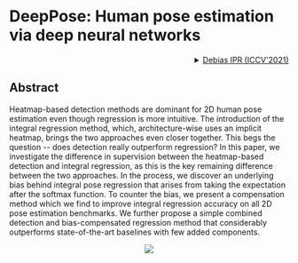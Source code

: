 # DeepPose: Human pose estimation via deep neural networks

<!-- [ALGORITHM] -->

<details>
<summary align="right"><a href="https://openaccess.thecvf.com/content/ICCV2021/papers/Gu_Removing_the_Bias_of_Integral_Pose_Regression_ICCV_2021_paper.pdf">Debias IPR (ICCV'2021)</a></summary>

```bibtex
@inproceedings{gu2021removing,
    title={Removing the Bias of Integral Pose Regression},
    author={Gu, Kerui and Yang, Linlin and Yao, Angela},
    booktitle={Proceedings of the IEEE/CVF International Conference on Computer Vision},
    pages={11067--11076},
    year={2021}
  }
```

</details>

## Abstract

<!-- [ABSTRACT] -->

Heatmap-based detection methods are dominant for 2D human pose estimation even though regression is more intuitive. The introduction of the integral regression method, which, architecture-wise uses an implicit heatmap, brings the two approaches even closer together. This begs the question -- does detection really outperform regression? In this paper, we investigate the difference in supervision between the heatmap-based detection and integral regression, as this is the key remaining difference between the two approaches. In the process, we discover an underlying bias behind integral pose regression that arises from taking the expectation after the softmax function. To counter the bias, we present a compensation method which we find to improve integral regression accuracy on all 2D pose estimation benchmarks. We further propose a simple combined detection and bias-compensated regression method that considerably outperforms state-of-the-art baselines with few added components.

<!-- [IMAGE] -->

<div align=center>
<img src="https://user-images.githubusercontent.com/13503330/189810184-159432bb-32a1-403c-8150-e90edce1a5bb.png">
</div>
